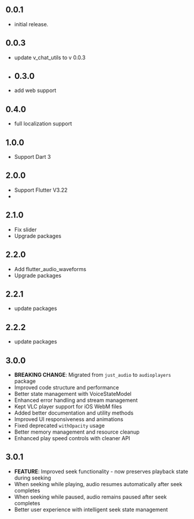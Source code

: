 ## 0.0.1

- initial release.

## 0.0.3

- update v_chat_utils to v 0.0.3
- ## 0.3.0
- add web support

## 0.4.0

- full localization support

## 1.0.0

- Support Dart 3

## 2.0.0

- Support Flutter V3.22
-

## 2.1.0

- Fix slider
- Upgrade packages

## 2.2.0

- Add flutter_audio_waveforms
- Upgrade packages

## 2.2.1

- update packages

## 2.2.2

- update packages

## 3.0.0

- **BREAKING CHANGE**: Migrated from `just_audio` to `audioplayers` package
- Improved code structure and performance
- Better state management with VoiceStateModel
- Enhanced error handling and stream management
- Kept VLC player support for iOS WebM files
- Added better documentation and utility methods
- Improved UI responsiveness and animations
- Fixed deprecated `withOpacity` usage
- Better memory management and resource cleanup
- Enhanced play speed controls with cleaner API

## 3.0.1

- **FEATURE**: Improved seek functionality - now preserves playback state during seeking
- When seeking while playing, audio resumes automatically after seek completes
- When seeking while paused, audio remains paused after seek completes
- Better user experience with intelligent seek state management
